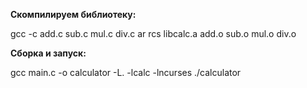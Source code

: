 **Скомпилируем библиотеку:**

gcc -c add.c sub.c mul.c div.c
ar rcs libcalc.a add.o sub.o mul.o div.o

**Сборка и запуск:**

gcc main.c -o calculator -L. -lcalc -lncurses
./calculator
